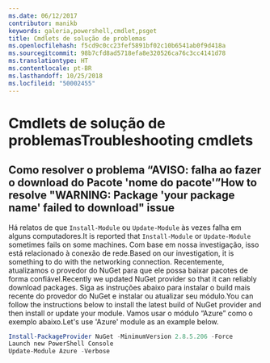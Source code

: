 ```yaml
---
ms.date: 06/12/2017
contributor: manikb
keywords: galeria,powershell,cmdlet,psget
title: Cmdlets de solução de problemas
ms.openlocfilehash: f5cd9c0cc23fef5891bf02c10b6541ab0f9d418a
ms.sourcegitcommit: 98b7cfd8ad5718efa8e320526ca76c3cc4141d78
ms.translationtype: HT
ms.contentlocale: pt-BR
ms.lasthandoff: 10/25/2018
ms.locfileid: "50002455"
---
```

# <a name="troubleshooting-cmdlets"></a><span data-ttu-id="e4166-103">Cmdlets de solução de problemas</span><span class="sxs-lookup"><span data-stu-id="e4166-103">Troubleshooting cmdlets</span></span>

## <a name="how-to-resolve-warning-package-your-package-name-failed-to-download-issue"></a><span data-ttu-id="e4166-104">Como resolver o problema “AVISO: falha ao fazer o download do Pacote 'nome do pacote'”</span><span class="sxs-lookup"><span data-stu-id="e4166-104">How to resolve "WARNING: Package 'your package name' failed to download" issue</span></span>

<span data-ttu-id="e4166-105">Há relatos de que `Install-Module` ou `Update-Module` às vezes falha em alguns computadores.</span><span class="sxs-lookup"><span data-stu-id="e4166-105">It is reported that `Install-Module` or `Update-Module` sometimes fails on some machines.</span></span>
<span data-ttu-id="e4166-106">Com base em nossa investigação, isso está relacionado à conexão de rede.</span><span class="sxs-lookup"><span data-stu-id="e4166-106">Based on our investigation, it is something to do with the networking connection.</span></span>
<span data-ttu-id="e4166-107">Recentemente, atualizamos o provedor do NuGet para que ele possa baixar pacotes de forma confiável.</span><span class="sxs-lookup"><span data-stu-id="e4166-107">Recently we updated NuGet provider so that it can reliably download packages.</span></span>
<span data-ttu-id="e4166-108">Siga as instruções abaixo para instalar o build mais recente do provedor do NuGet e instalar ou atualizar seu módulo.</span><span class="sxs-lookup"><span data-stu-id="e4166-108">You can follow the instructions below to install the latest build of NuGet provider and then install or update your module.</span></span>
<span data-ttu-id="e4166-109">Vamos usar o módulo “Azure” como o exemplo abaixo.</span><span class="sxs-lookup"><span data-stu-id="e4166-109">Let's use 'Azure' module as an example below.</span></span>

```powershell
Install-PackageProvider NuGet -MinimumVersion 2.8.5.206 -Force
Launch new PowerShell Console
Update-Module Azure -Verbose
```
